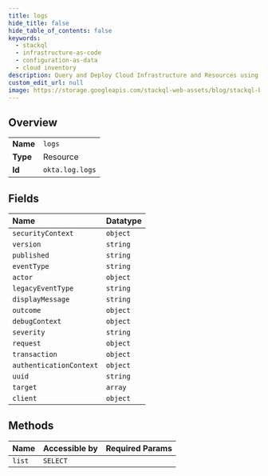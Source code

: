 ```yaml
---
title: logs
hide_title: false
hide_table_of_contents: false
keywords:
  - stackql
  - infrastructure-as-code
  - configuration-as-data
  - cloud inventory
description: Query and Deploy Cloud Infrastructure and Resources using SQL
custom_edit_url: null
image: https://storage.googleapis.com/stackql-web-assets/blog/stackql-blog-post-featured-image.png
---
```

  
    

## Overview
<table><tbody>
<tr><td><b>Name</b></td><td><code>logs</code></td></tr>
<tr><td><b>Type</b></td><td>Resource</td></tr>
<tr><td><b>Id</b></td><td><code>okta.log.logs</code></td></tr>
</tbody></table>

## Fields
| Name | Datatype |
|:-----|:---------|
| `securityContext` | `object` |
| `version` | `string` |
| `published` | `string` |
| `eventType` | `string` |
| `actor` | `object` |
| `legacyEventType` | `string` |
| `displayMessage` | `string` |
| `outcome` | `object` |
| `debugContext` | `object` |
| `severity` | `string` |
| `request` | `object` |
| `transaction` | `object` |
| `authenticationContext` | `object` |
| `uuid` | `string` |
| `target` | `array` |
| `client` | `object` |
## Methods
| Name | Accessible by | Required Params |
|:-----|:--------------|:----------------|
| `list` | `SELECT` |  |

